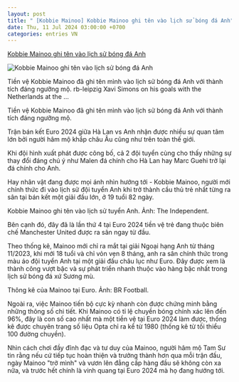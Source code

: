 ```yaml
---
layout: post
title: " [Kobbie Mainoo] Kobbie Mainoo ghi tên vào lịch sử bóng đá Anh"
date: Thu, 11 Jul 2024 03:00:00 +0700
categories: entries VN
---
```

[Kobbie Mainoo ghi tên vào lịch sử bóng đá Anh](https://thethao247.vn/456-kobbie-mainoo-ghi-ten-vao-lich-su-bong-da-anh-d335091.html)

![Kobbie Mainoo ghi tên vào lịch sử bóng đá Anh](https://cdn-img.thethao247.vn/storage/files/btvttqt1/social-thumb/2024/07/11/du-an-moi-3-1720636004-012758avatar.jpg)

Tiền vệ Kobbie Mainoo đã ghi tên mình vào lịch sử bóng đá Anh với thành tích đáng ngưỡng mộ. rb-leipzig Xavi Simons on his goals with the Netherlands at the ...

Tiền vệ Kobbie Mainoo đã ghi tên mình vào lịch sử bóng đá Anh với thành tích đáng ngưỡng mộ.

Trận bán kết Euro 2024 giữa Hà Lan vs Anh nhận được nhiều sự quan tâm lớn bởi người hâm mộ khắp châu Âu cũng như trên toàn thế giới.

Khi đội hình xuất phát được công bố, cả 2 đội tuyển cùng cho thấy những sự thay đổi đáng chú ý như Malen đá chính cho Hà Lan hay Marc Guehi trở lại đá chính cho Anh.

Hay nhân vật đang được mọi ánh nhìn hướng tới - Kobbie Mainoo, người mới chính thức đi vào lịch sử đội tuyển Anh khi trở thành cầu thủ trẻ nhất từng ra sân tại bán kết một giải đấu lớn, ở 19 tuổi 82 ngày.

Kobbie Mainoo ghi tên vào lịch sử tuyển Anh. Ảnh: The Independent.

Bên cạnh đó, đây đã là lần thứ 4 tại Euro 2024 tiền vệ trẻ đang thuộc biên chế Manchester United được ra sân ngay từ đầu.

Theo thống kê, Mainoo mới chỉ ra mắt tại giải Ngoại hạng Anh từ tháng 11/2023, khi mới 18 tuổi và chỉ vỏn vẹn 8 tháng, anh ra sân chính thức trong màu áo đội tuyển Anh tại một giải đấu châu lục như Euro. Đây được xem là thành công vượt bậc và sự phát triển nhanh thuộc vào hàng bậc nhất trong lịch sử bóng đá xứ Sương mù.

Thông kê của Mainoo tại Euro. Ảnh: BR Football.

Ngoài ra, việc Mainoo tiến bộ cực kỳ nhanh còn được chứng minh bằng những thông số chi tiết. Khi Mainoo có tỉ lệ chuyền bóng chính xác lên đến 96%, đây là con số cao nhất mà một tiền vệ tại Euro 2024 làm được, thống kê được chuyên trang số liệu Opta chỉ ra kể từ 1980 (thống kê từ tối thiểu 100 đường chuyền).

Nhìn cách chơi đầy đĩnh đạc và tư duy của Mainoo, người hâm mộ Tam Sư tin rằng nếu cứ tiếp tục hoàn thiện và trưởng thành hơn qua mỗi trận đấu, ngày Mainoo "trở mình" và vươn lên đẳng cấp hàng đầu sẽ không còn xa nữa, và trước hết chính là vinh quang tại Euro 2024 mà họ đang hướng tới.

